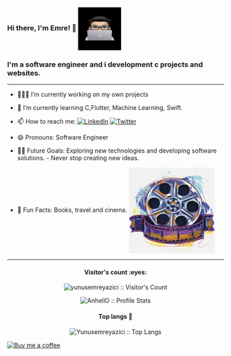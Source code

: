 ### Hi there, I'm Emre! 👋   <img src="./emre.jpg" width = "100" height = "100" align = "center"> 

### I'm a software engineer and i development c projects and websites.   




--- 
- 👩🏻‍💻 I’m currently working on my own projects
- 🌱 I’m currently learning C,Flutter, Machine Learning, Swift. 

- 📫 How to reach me:    <a href="https://www.linkedin.com/in/yunusemrey44/" target="_blank"><img alt="LinkedIn" src="https://img.shields.io/badge/LinkedIn-@yunusemrey44-blue?style=flat&logo=linkedin"></a>
<a href="https://twitter.com/inviteddie" target="_blank"><img alt="Twitter" src="https://www.iconsdb.com/icons/download/orange/twitter-5-32.ico"></a>
  
- 😄 Pronouns: Software Engineer
- 💪🏼 Future Goals: Exploring new technologies and developing software solutions. - Never stop creating new ideas.
- 🌸 Fun Facts: Books, travel and cinema.  <img src="./cinema.png" width = "200" height = "200" align = "center">

---
<h4 align="center">Visitor's count :eyes:</h4>
<p align="center"><img src="https://profile-counter.glitch.me/{yunusemreyazici}/count.svg" alt="yunusemreyazici :: Visitor's Count" /></p>

<p align="center"><img src="https://github-readme-stats.vercel.app/api?username=yunusemreyazici&show_icons=true&theme=radical" alt="AnhellO :: Profile Stats" /></p>

<h4 align="center">Top langs 🔮</h4>
<p align="center"><img src="https://github-readme-stats.vercel.app/api/top-langs/?username=yunusemreyazici&layout=compact" alt="Yunusemreyazici :: Top Langs" /></p>

<a href="https://www.buymeacoffee.com/yunusemreyazici" target="_blank">
      <img width="18%" alt="Buy me a coffee" src="https://raw.githubusercontent.com/onimur/.github/master/.resources/support-buy-coffee.png"/>
	  
 
  </tbody>
</table>
